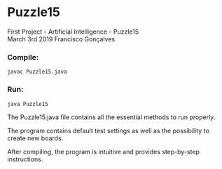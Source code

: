 # Puzzle15
First Project - Artificial Intelligence - Puzzle15                                              
March 3rd 2019
Francisco Gonçalves

### Compile:

	javac Puzzle15.java

### Run:

	java Puzzle15

The Puzzle15.java file contains all the essential methods to run properly.

The program contains default test settings as well as the possibility to create new boards.

After compiling, the program is intuitive and provides step-by-step instructions.
